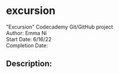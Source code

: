 # excursion
"Excursion" Codecademy Git/GitHub project   
Author: Emma Ni   
Start Date: 6/16/22   
Completion Date:    

## Description:

